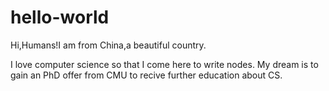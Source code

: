 # hello-world

Hi,Humans!I am from China,a beautiful country.

I love computer science so that I come here to write nodes.
My dream is to gain an PhD offer from CMU to recive further education about CS.
